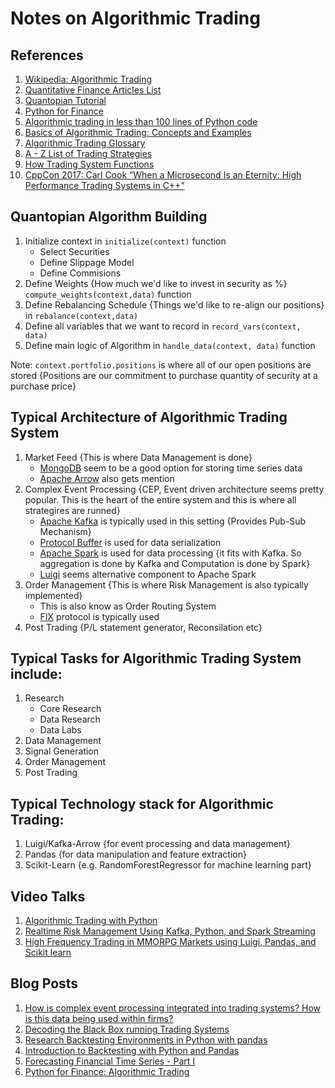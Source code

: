# Notes on Algorithmic Trading

## References

1. [Wikipedia: Algorithmic Trading](https://en.wikipedia.org/wiki/Algorithmic_trading)
1. [Quantitative Finance Articles List](https://www.quantstart.com/articles)
1. [Quantopian Tutorial](https://www.quantopian.com/tutorials/getting-started#lesson1)
1. [Python for Finance](https://www.datacamp.com/community/tutorials/finance-python-trading#gs.7SPpyLc)
1. [Algorithmic trading in less than 100 lines of Python code](https://www.oreilly.com/learning/algorithmic-trading-in-less-than-100-lines-of-python-code)
1. [Basics of Algorithmic Trading: Concepts and Examples](http://www.investopedia.com/articles/active-trading/101014/basics-algorithmic-trading-concepts-and-examples.asp)
1. [Algorithmic Trading Glossary](http://www.automatedtrader.net/glossary/)
1. [A - Z List of Trading Strategies](http://www.optionstrading.org/strategies/a-z-list/)
1. [How Trading System Functions](https://www.quantinsti.com/blog/trading-systems-architecture/)
1. [CppCon 2017: Carl Cook “When a Microsecond Is an Eternity: High Performance Trading Systems in C++”](https://www.youtube.com/watch?v=NH1Tta7purM&feature=youtu.be)

## Quantopian Algorithm Building

1. Initialize context in `initialize(context)` function
	- Select Securities
	- Define Slippage Model
	- Define Commisions
1. Define Weights {How much we'd like to invest in security as %} `compute_weights(context,data)` function
1. Define Rebalancing Schedule {Things we'd like to re-align our positions} in `rebalance(context,data)`
1. Define all variables that we want to record in `record_vars(context, data)`
1. Define main logic of Algorithm in `handle_data(context, data)` function

Note: `context.portfolio.positions` is where all of our open positions are stored {Positions are our commitment to purchase quantity of security at a purchase price}

## Typical Architecture of Algorithmic Trading System

1. Market Feed {This is where Data Management is done}
	- [MongoDB](https://www.mongodb.com/) seem to be a good option for storing time series data
	- [Apache Arrow](https://arrow.apache.org/) also gets mention
1. Complex Event Processing {CEP, Event driven architecture seems pretty popular. This is the heart of the entire system and this is where all strategires are runned}
	- [Apache Kafka](https://kafka.apache.org/) is typically used in this setting {Provides Pub-Sub Mechanism}
	- [Protocol Buffer](https://developers.google.com/protocol-buffers/docs/pythontutorial) is used for data serialization
	- [Apache Spark](https://spark.apache.org/docs/latest/streaming-programming-guide.html) is used for data processing {it fits with Kafka. So aggregation is done by Kafka and Computation is done by Spark}
	- [Luigi](https://github.com/spotify/luigi) seems alternative component to Apache Spark
1. Order Management {This is where Risk Management is also typically implemented}
	- This is also know as Order Routing System 
	- [FIX](https://en.wikipedia.org/wiki/Financial_Information_eXchange) protocol is typically used
1. Post Trading {P/L statement generator, Reconsilation etc}

## Typical Tasks for Algorithmic Trading System include:

1. Research
	- Core Research 
	- Data Research
	- Data Labs
1. Data Management
1. Signal Generation
1. Order Management
1. Post Trading

## Typical Technology stack for Algorithmic Trading:

1. Luigi/Kafka-Arrow {for event processing and data management}
1. Pandas {for data manipulation and feature extraction}
1. Scikit-Learn {e.g. RandomForestRegressor for machine learning part}

## Video Talks

1. [Algorithmic Trading with Python](https://www.youtube.com/watch?v=dDMptG5YYyY)
1. [Realtime Risk Management Using Kafka, Python, and Spark Streaming](https://www.youtube.com/watch?v=5XB-T4hzV00)
1. [High Frequency Trading in MMORPG Markets using Luigi, Pandas, and Scikit learn](https://www.youtube.com/watch?v=6raiXK08xyA)

## Blog Posts

1. [How is complex event processing integrated into trading systems? How is this data being used within firms?](https://www.quora.com/How-is-complex-event-processing-integrated-into-trading-systems-How-is-this-data-being-used-within-firms)
1. [Decoding the Black Box running Trading Systems](https://www.quantinsti.com/blog/decoding-black-box-running-trading-systems/)
1. [Research Backtesting Environments in Python with pandas](https://www.quantstart.com/articles/Research-Backtesting-Environments-in-Python-with-pandas)
1. [Introduction to Backtesting with Python and Pandas](https://s3.amazonaws.com/quantstart/media/powerpoint/an-introduction-to-backtesting.pdf)
1. [Forecasting Financial Time Series - Part I](https://www.quantstart.com/articles/Forecasting-Financial-Time-Series-Part-1)
1. [Python for Finance: Algorithmic Trading](https://www.datacamp.com/community/tutorials/finance-python-trading)
